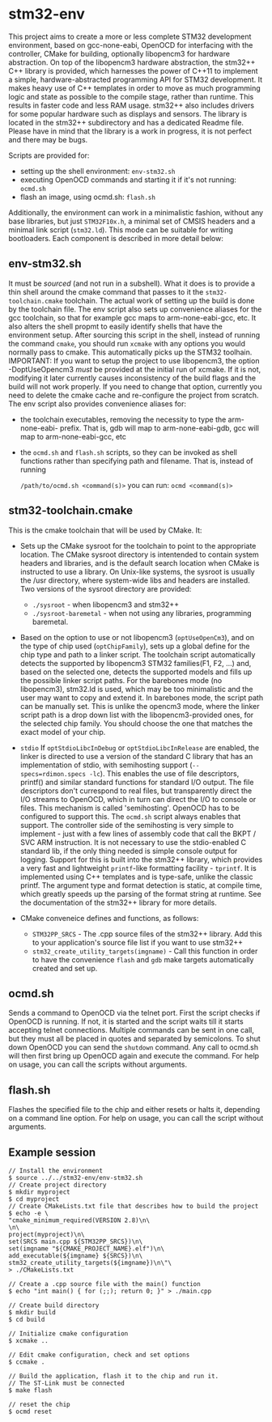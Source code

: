 # stm32-env

This project aims to create a more or less complete STM32 development environment,
based on gcc-none-eabi, OpenOCD for interfacing with the controller,
CMake for building, optionally libopencm3 for hardware abstraction. On top of
the libopencm3 hardware abstraction, the stm32++ C++ library is provided,
which harnesses the power of C++11 to implement a simple, hardware-abstracted
programming API for STM32 development. It makes heavy use of C++ templates in
order to move as much programming logic and state as possible to the compile stage,
rather than runtime. This results in faster code and less RAM usage. stm32++
also includes drivers for some popular hardware such as displays and sensors.
The library is located in the stm32++ subdirectory and has a dedicated Readme file.
Please have in mind that the library is a work in progress, it is not perfect and
there may be bugs.

Scripts are provided for:
 - setting up the shell environment: `env-stm32.sh`
 - executing OpenOCD commands and starting it if it's not running: `ocmd.sh`
 - flash an image, using ocmd.sh: `flash.sh`

Additionally, the environment can work in a minimalistic fashion, without
any base libraries, but just `STM32F10x.h`, a minimal set of CMSIS headers and a minimal
link script (`stm32.ld`). This mode can be suitable for writing bootloaders.
Each component is described in more detail below:

## env-stm32.sh

It must be _sourced_ (and not run in a subshell). What it does is to provide a
 thin shell around the cmake command that passes to it the `stm32-toolchain.cmake`
 toolchain. The actual work of setting up the build is done by the toolchain file.
 The env script also sets up convenience aliases for the gcc toolchain, so that for
 example gcc maps to arm-none-eabi-gcc, etc. It also alters the shell propmt to easily
 identify shells that have the environment setup.
 After sourcing this script in the shell, instead of running the command `cmake`,
 you should run `xcmake` with any options you would normally pass to cmake.
 This automatically picks up the STM32 toolhain.
 IMPORTANT: If you want to setup the project to use libopencm3, the option -DoptUseOpencm3
 *must* be provided at the initial run of xcmake. If it is not, modifying it later
 currently causes inconsistency of the build flags and the build will not work
 properly. If you need to change that option, currently you need to delete the
 cmake cache and re-configure the project from scratch.
 The env script also provides convenience aliases for:
  - the toolchain executables, removing the necessity to type the arm-none-eabi- prefix.
    That is, gdb will map to arm-none-eabi-gdb, gcc will map to arm-none-eabi-gcc, etc
  - the `ocmd.sh` and `flash.sh` scripts, so they can be invoked as shell functions rather
    than specifying path and filename. That is, instead of running
 
    `/path/to/ocmd.sh <command(s)>`
    you can run:
    `ocmd <command(s)>`
 
## stm32-toolchain.cmake
This is the cmake toolchain that will be used by CMake. It:

- Sets up the CMake sysroot for the toolchain to point to the appropriate location.
The CMake sysroot directory is intentended to contain system headers and libraries,
and is the default search location when CMake is instructed to use a library.
On Unix-like systems, the sysroot is usually the /usr directory, where system-wide
libs and headers are installed.
    Two versions of the sysroot directory are provided:
    - `./sysroot` - when libopencm3 and stm32++
    - `./sysroot-baremetal` - when not using any libraries, programming baremetal.

- Based on the option to use or not libopencm3 (`optUseOpenCm3`), and on the type
 of chip used (`optChipFamily`), sets up a global define for the chip type and
 path to a linker script. The toolchain script automatically detects the supported
 by libopencm3 STM32 families(F1, F2, ...) and, based on the selected one, detects
 the supported models and fills up the possible linker script paths. 
 For the barebones mode (no libopencm3), stm32.ld is used, which may be too
 minimalistic and the user may want to copy and extend it. In barebones mode, the
 script path can be manually set. This is unlike the opencm3 mode, where the linker
 script path is a drop down list with the libopencm3-provided ones, for the selected
 chip family. You should choose the one that matches the exact model of your chip.

- `stdio`
If `optStdioLibcInDebug` or `optStdioLibcInRelease` are enabled, the linker
 is directed to use a version of the standard C library that has an implementation
 of stdio, with semihosting support (`--specs=rdimon.specs -lc`). This enables the
 use of file descriptors, printf() and similar standard functions for standard I/O
 output. The file descriptors don't currespond to real files, but transparently direct
 the I/O streams to OpenOCD, which in turn can direct the I/O to console or files.
 This mechanism is called 'semihosting'. OpenOCD has to be configured to support this.
 The `ocmd.sh` script always enables that support. The controller side of the semihosting
 is very simple to implement - just with a few lines of assembly code that call the
 BKPT / SVC ARM instruction. It is not necessary to use the stdio-enabled C
 standard lib, if the only thing needed is simple console output for logging.
 Support for this is built into the stm32++ library, which provides a very fast and
 lightweight `printf`-like formatting facility - `tprintf`. It is implemented
 using C++ templates and is type-safe, unlike the classic printf. The argument type
 and format detection is static, at compile time, which greatly speeds up
 the parsing of the format string at runtime. See the documentation of the stm32++
 library for more details.
- CMake conveneice defines and functions, as follows:
  - `STM32PP_SRCS` - The .cpp source files of the stm32++ library. Add this to
  your application's source file list if you want to use stm32++
  - `stm32_create_utility_targets(imgname)` - Call this function in order to have
  the convenience `flash` and `gdb` make targets automatically created and set up.

## ocmd.sh
Sends a command to OpenOCD via the telnet port. First the script checks if 
 OpenOCD is running. If not, it is started and the script waits till it starts
 accepting telnet connections. Multiple commands can be sent in one call, but they
 must all be placed in quotes and separated by semicolons.
 To shut down OpenOCD you can send the `shutdown` command. Any call to ocmd.sh will
 then first bring up OpenOCD again and execute the command. For help on usage,
 you can call the scripts without arguments.

## flash.sh
Flashes the specified file to the chip and either resets or halts it, depending on
a command line option. For help on usage, you can call the script without arguments.

## Example session

```
// Install the environment
$ source ../../stm32-env/env-stm32.sh
// Create project directory
$ mkdir myproject
$ cd myproject
// Create CMakeLists.txt file that describes how to build the project
$ echo -e \
"cmake_minimum_required(VERSION 2.8)\n\
\n\
project(myproject)\n\
set(SRCS main.cpp ${STM32PP_SRCS})\n\
set(imgname "${CMAKE_PROJECT_NAME}.elf")\n\
add_executable(${imgname} ${SRCS})\n\
stm32_create_utility_targets(${imgname})\n\"\
> ./CMakeLists.txt

// Create a .cpp source file with the main() function
$ echo "int main() { for (;;); return 0; }" > ./main.cpp

// Create build directory
$ mkdir build
$ cd build

// Initialize cmake configuration
$ xcmake ..

// Edit cmake configuration, check and set options
$ ccmake .

// Build the application, flash it to the chip and run it.
// The ST-Link must be connected
$ make flash

// reset the chip
$ ocmd reset
```
